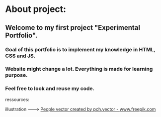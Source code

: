 # About project:


## Welcome to my first project "Experimental Portfolio".

### Goal of this portfolio is to implement my knowledge in HTML, CSS and JS.

### Website might change a lot. Everything is made for learning purpose.

### Feel free to look and reuse my code.



ressources:

illustration ---> <a href='https://www.freepik.com/vectors/people'>People vector created by pch.vector - www.freepik.com</a>
